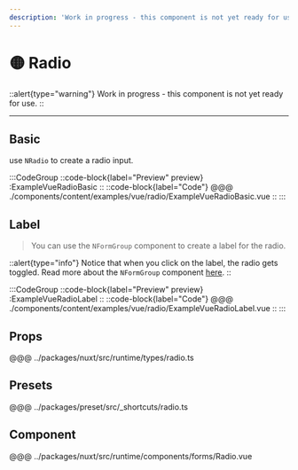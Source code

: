 ```yaml
---
description: 'Work in progress - this component is not yet ready for use.'
---
```


# 🟡 Radio

::alert{type="warning"}
Work in progress - this component is not yet ready for use.
::

---

## Basic

use `NRadio` to create a radio input.

:::CodeGroup
  ::code-block{label="Preview" preview}
    :ExampleVueRadioBasic
  ::
  ::code-block{label="Code"}
@@@ ./components/content/examples/vue/radio/ExampleVueRadioBasic.vue
  ::
:::

## Label

> You can use the `NFormGroup` component to create a label for the radio.

::alert{type="info"}
  Notice that when you click on the label, the radio gets toggled. Read more about the `NFormGroup` component [here](/forms/form-group).
::

:::CodeGroup
  ::code-block{label="Preview" preview}
    :ExampleVueRadioLabel
  ::
  ::code-block{label="Code"}
@@@ ./components/content/examples/vue/radio/ExampleVueRadioLabel.vue
  ::
:::

## Props
@@@ ../packages/nuxt/src/runtime/types/radio.ts

## Presets
@@@ ../packages/preset/src/_shortcuts/radio.ts

## Component
@@@ ../packages/nuxt/src/runtime/components/forms/Radio.vue
